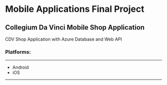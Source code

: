 # Mobile Applications Final Project

## Collegium Da Vinci Mobile Shop Application ##

CDV Shop Application with Azure Database and Web API

### Platforms: ###
***
* Android
* iOS
***
